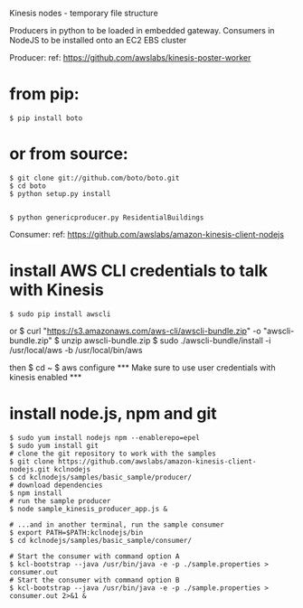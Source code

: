 Kinesis nodes - temporary file structure

Producers in python to be loaded in embedded gateway.
Consumers in NodeJS to be installed onto an EC2 EBS cluster

Producer:
ref: https://github.com/awslabs/kinesis-poster-worker

# from pip:
	$ pip install boto

# or from source:
	$ git clone git://github.com/boto/boto.git
	$ cd boto
	$ python setup.py install


	$ python genericproducer.py ResidentialBuildings


Consumer:
ref: https://github.com/awslabs/amazon-kinesis-client-nodejs
# install AWS CLI credentials to talk with Kinesis
    $ sudo pip install awscli
or
    $ curl "https://s3.amazonaws.com/aws-cli/awscli-bundle.zip" -o "awscli-bundle.zip"
    $ unzip awscli-bundle.zip
    $ sudo ./awscli-bundle/install -i /usr/local/aws -b /usr/local/bin/aws

then
    $ cd ~
    $ aws configure 
    *** Make sure to use user credentials with kinesis enabled *** 

# install node.js, npm and git
    $ sudo yum install nodejs npm --enablerepo=epel
    $ sudo yum install git
    # clone the git repository to work with the samples
    $ git clone https://github.com/awslabs/amazon-kinesis-client-nodejs.git kclnodejs
    $ cd kclnodejs/samples/basic_sample/producer/
    # download dependencies
    $ npm install
    # run the sample producer
    $ node sample_kinesis_producer_app.js &

    # ...and in another terminal, run the sample consumer
    $ export PATH=$PATH:kclnodejs/bin
    $ cd kclnodejs/samples/basic_sample/consumer/

    # Start the consumer with command option A
    $ kcl-bootstrap --java /usr/bin/java -e -p ./sample.properties > consumer.out
    # Start the consumer with command option B
    $ kcl-bootstrap --java /usr/bin/java -e -p ./sample.properties > consumer.out 2>&1 &
